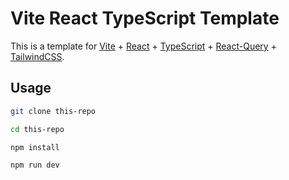 # Vite React TypeScript Template

This is a template for [Vite](https://vitejs.dev/) + [React](https://reactjs.org/) + [TypeScript](https://www.typescriptlang.org/) + [React-Query](https://tanstack.com/query/v4) + [TailwindCSS](https://tailwindcss.com/).

## Usage

```bash
git clone this-repo

cd this-repo

npm install

npm run dev
```
